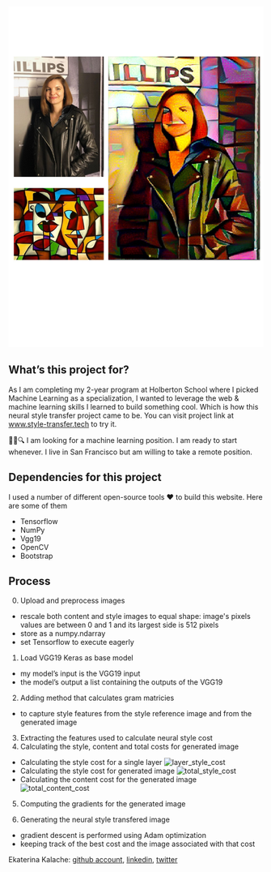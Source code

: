 ![readme photo](/html/static/img/index2.jpg)
## What’s this project for?

As I am completing my 2-year program at Holberton School where I picked Machine Learning as a specialization, I wanted to leverage the web & machine learning skills I learned to build something cool. Which is how this neural style transfer project came to be.
You can visit project link at www.style-transfer.tech to try it.

👩‍💻🔍 I am looking for a machine learning position. I am ready to start whenever. I live in San Francisco but am willing to take a remote position.


## Dependencies for this project
I used a number of different open-source tools ❤️ to build this website. Here are some of them
* Tensorflow
* NumPy
* Vgg19
* OpenCV
* Bootstrap

## Process
0. Upload and preprocess images
* rescale both content and style images to equal shape: image's pixels values are between 0 and 1 and its largest side is 512 pixels
* store as a numpy.ndarray
* set Tensorflow to execute eagerly
1. Load VGG19 Keras as base model
* my  model’s input is  the VGG19 input
* the model’s output a list containing the outputs of the VGG19 
2. Adding method that calculates gram matricies
* to capture style features from the style reference image and from the generated image
3. Extracting the features used to calculate neural style cost
4. Calculating the style, content and total costs for generated image
* Calculating the style cost for a single layer
![layer_style_cost](https://latex.codecogs.com/gif.latex?E_{l}&space;=&space;\frac{1}{C_{l}^{2}}\sum_{i}^{C_{l}}\sum_{j}^{C_{l}}(G^{l}_{ij}&space;-&space;A^{l}_{ij})^{2})
* Calculating the style cost for generated image
![total_style_cost](https://latex.codecogs.com/gif.latex?L_{style}&space;=&space;\sum_{l}w_{l}E_{l})
* Calculating the content cost for the generated image
![total_content_cost](https://latex.codecogs.com/gif.latex?L_{content}&space;=&space;\frac{1}{H_{l}W_{l}C_{l}}\sum_{i}^{H_{l}}\sum_{j}^{W_{l}}\sum_{k}^{C_{l}}(F_{ijk}^{l}-P_{ijk}^{l})^2)
5. Computing the gradients for the generated image

6. Generating  the neural style transfered image
* gradient descent is performed using Adam optimization
* keeping track of the best cost and the image associated with that cost

Ekaterina Kalache: [github account](https://github.com/KatyaKalache), [linkedin](https://www.linkedin.com/in/ekaterinakalache/), [twitter](https://twitter.com/KatyaKalache)